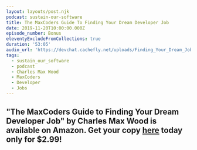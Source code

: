 ```yaml
---
layout: layouts/post.njk
podcast: sustain-our-software
title: The MaxCoders Guide To Finding Your Dream Developer Job
date: 2019-11-20T10:00:00.000Z
episode_number: Bonus
eleventyExcludeFromCollections: true
duration: '53:05'
audio_url: 'https://devchat.cachefly.net/uploads/Finding_Your_Dream_Job.mp3'
tags:
  - sustain_our_software
  - podcast
  - Charles Max Wood
  - MaxCoders
  - Developer
  - Jobs
---
```

## "**The MaxCoders Guide to Finding Your Dream Developer Job" by Charles Max Wood is available on Amazon. Get your copy** [**here**](https://www.amazon.com/MaxCoders-Guide-Finding-Dream-Developer-ebook/dp/B081MBL5C9/ref=sr_1_2?keywords=charles+max+wood&qid=1574160229&sr=8-2) **today only for $2.99!**
